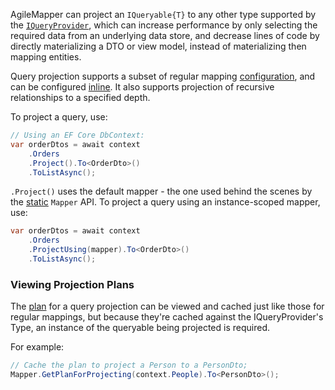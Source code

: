 AgileMapper can project an `IQueryable{T}` to any other type supported by the [`IQueryProvider`](https://docs.microsoft.com/en-us/dotnet/api/system.linq.iqueryprovider), which can increase performance by only selecting the required data from an underlying data store, and decrease lines of code by directly materializing a DTO or view model, instead of materializing then mapping entities.

Query projection supports a subset of regular mapping [configuration](/query-projection/Configuration), and can be configured [inline](/configuration/Inline). It also supports projection of recursive relationships to a specified depth.

To project a query, use:

```cs
// Using an EF Core DbContext:
var orderDtos = await context
    .Orders
    .Project().To<OrderDto>()
    .ToListAsync();
```

`.Project()` uses the default mapper - the one used behind the scenes by the [static](/Static-vs-Instance-Mappers) `Mapper` API. To project a query using an instance-scoped mapper, use:

```cs
var orderDtos = await context
    .Orders
    .ProjectUsing(mapper).To<OrderDto>()
    .ToListAsync();
```

### Viewing Projection Plans

The [plan](/Using-Execution-Plans) for a query projection can be viewed and cached just like those for regular mappings, but because they're cached against the IQueryProvider's Type, an instance of the queryable being projected is required.

For example:

```cs
// Cache the plan to project a Person to a PersonDto;
Mapper.GetPlanForProjecting(context.People).To<PersonDto>();
```